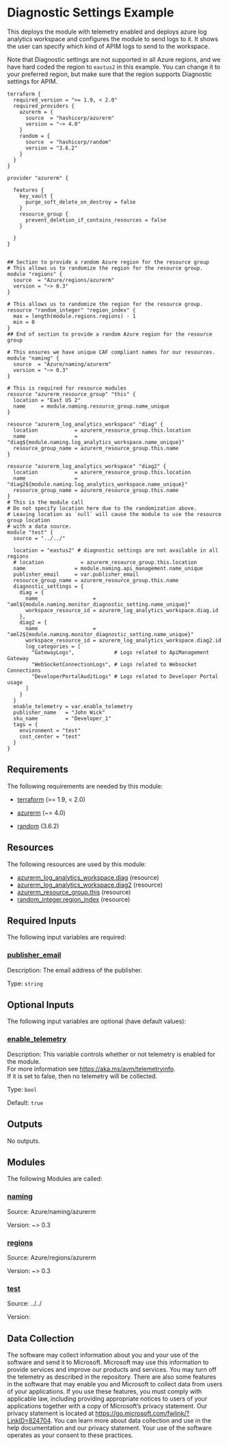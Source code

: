 <!-- BEGIN_TF_DOCS -->
# Diagnostic Settings Example

This deploys the module with telemetry enabled and deploys azure log analytics workspace and configures the module to send logs to it.
It shows the user can specify which kind of APIM logs to send to the workspace.

Note that Diagnostic settings are not supported in all Azure regions, and we have hard coded the region to `eastus2` in this example. You can change it to your preferred region, but make sure that the region supports Diagnostic settings for APIM.

```hcl
terraform {
  required_version = ">= 1.9, < 2.0"
  required_providers {
    azurerm = {
      source  = "hashicorp/azurerm"
      version = "~> 4.0"
    }
    random = {
      source  = "hashicorp/random"
      version = "3.6.2"
    }
  }
}

provider "azurerm" {

  features {
    key_vault {
      purge_soft_delete_on_destroy = false
    }
    resource_group {
      prevent_deletion_if_contains_resources = false
    }

  }
}


## Section to provide a random Azure region for the resource group
# This allows us to randomize the region for the resource group.
module "regions" {
  source  = "Azure/regions/azurerm"
  version = "~> 0.3"
}

# This allows us to randomize the region for the resource group.
resource "random_integer" "region_index" {
  max = length(module.regions.regions) - 1
  min = 0
}
## End of section to provide a random Azure region for the resource group

# This ensures we have unique CAF compliant names for our resources.
module "naming" {
  source  = "Azure/naming/azurerm"
  version = "~> 0.3"
}

# This is required for resource modules
resource "azurerm_resource_group" "this" {
  location = "East US 2"
  name     = module.naming.resource_group.name_unique
}

resource "azurerm_log_analytics_workspace" "diag" {
  location            = azurerm_resource_group.this.location
  name                = "diag${module.naming.log_analytics_workspace.name_unique}"
  resource_group_name = azurerm_resource_group.this.name
}

resource "azurerm_log_analytics_workspace" "diag2" {
  location            = azurerm_resource_group.this.location
  name                = "diag2${module.naming.log_analytics_workspace.name_unique}"
  resource_group_name = azurerm_resource_group.this.name
}
# This is the module call
# Do not specify location here due to the randomization above.
# Leaving location as `null` will cause the module to use the resource group location
# with a data source.
module "test" {
  source = "../../"

  location = "eastus2" # diagnostic settings are not available in all regions
  # location            = azurerm_resource_group.this.location
  name                = module.naming.api_management.name_unique
  publisher_email     = var.publisher_email
  resource_group_name = azurerm_resource_group.this.name
  diagnostic_settings = {
    diag = {
      name                  = "aml${module.naming.monitor_diagnostic_setting.name_unique}"
      workspace_resource_id = azurerm_log_analytics_workspace.diag.id
    },
    diag2 = {
      name                  = "aml2${module.naming.monitor_diagnostic_setting.name_unique}"
      workspace_resource_id = azurerm_log_analytics_workspace.diag2.id
      log_categories = [
        "GatewayLogs",             # Logs related to ApiManagement Gateway
        "WebSocketConnectionLogs", # Logs related to Websocket Connections
        "DeveloperPortalAuditLogs" # Logs related to Developer Portal usage
      ]
    }
  }
  enable_telemetry = var.enable_telemetry
  publisher_name   = "John Wick"
  sku_name         = "Developer_1"
  tags = {
    environment = "test"
    cost_center = "test"
  }
}

```

<!-- markdownlint-disable MD033 -->
## Requirements

The following requirements are needed by this module:

- <a name="requirement_terraform"></a> [terraform](#requirement\_terraform) (>= 1.9, < 2.0)

- <a name="requirement_azurerm"></a> [azurerm](#requirement\_azurerm) (~> 4.0)

- <a name="requirement_random"></a> [random](#requirement\_random) (3.6.2)

## Resources

The following resources are used by this module:

- [azurerm_log_analytics_workspace.diag](https://registry.terraform.io/providers/hashicorp/azurerm/latest/docs/resources/log_analytics_workspace) (resource)
- [azurerm_log_analytics_workspace.diag2](https://registry.terraform.io/providers/hashicorp/azurerm/latest/docs/resources/log_analytics_workspace) (resource)
- [azurerm_resource_group.this](https://registry.terraform.io/providers/hashicorp/azurerm/latest/docs/resources/resource_group) (resource)
- [random_integer.region_index](https://registry.terraform.io/providers/hashicorp/random/3.6.2/docs/resources/integer) (resource)

<!-- markdownlint-disable MD013 -->
## Required Inputs

The following input variables are required:

### <a name="input_publisher_email"></a> [publisher\_email](#input\_publisher\_email)

Description: The email address of the publisher.

Type: `string`

## Optional Inputs

The following input variables are optional (have default values):

### <a name="input_enable_telemetry"></a> [enable\_telemetry](#input\_enable\_telemetry)

Description: This variable controls whether or not telemetry is enabled for the module.  
For more information see <https://aka.ms/avm/telemetryinfo>.  
If it is set to false, then no telemetry will be collected.

Type: `bool`

Default: `true`

## Outputs

No outputs.

## Modules

The following Modules are called:

### <a name="module_naming"></a> [naming](#module\_naming)

Source: Azure/naming/azurerm

Version: ~> 0.3

### <a name="module_regions"></a> [regions](#module\_regions)

Source: Azure/regions/azurerm

Version: ~> 0.3

### <a name="module_test"></a> [test](#module\_test)

Source: ../../

Version:

<!-- markdownlint-disable-next-line MD041 -->
## Data Collection

The software may collect information about you and your use of the software and send it to Microsoft. Microsoft may use this information to provide services and improve our products and services. You may turn off the telemetry as described in the repository. There are also some features in the software that may enable you and Microsoft to collect data from users of your applications. If you use these features, you must comply with applicable law, including providing appropriate notices to users of your applications together with a copy of Microsoft’s privacy statement. Our privacy statement is located at <https://go.microsoft.com/fwlink/?LinkID=824704>. You can learn more about data collection and use in the help documentation and our privacy statement. Your use of the software operates as your consent to these practices.
<!-- END_TF_DOCS -->
